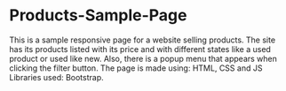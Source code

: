# Products-Sample-Page
This is a sample responsive page for a website selling products.
The site has its products listed with its price and with different states like a used product or used like new.
Also, there is a popup menu that appears when clicking the filter button.
The page is made using: HTML, CSS and JS 
Libraries used: Bootstrap.
